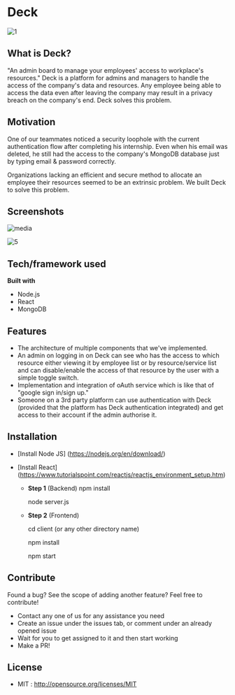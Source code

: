 # Deck

![1](https://user-images.githubusercontent.com/64865136/115148565-c3b97700-a07d-11eb-8e63-75c94974efc6.jpg)


## What is Deck?
"An admin board to manage your employees' access to workplace's resources."
Deck is a platform for admins and managers to handle the access of the company's data and resources. Any employee being able to access the data even after leaving the company may result in a privacy breach on the company's end. Deck solves this problem.

## Motivation
One of our teammates noticed a security loophole with the current authentication flow after completing his internship. Even when his email was deleted, he still had the access to the company's MongoDB database just by typing email & password correctly. 

Organizations lacking an efficient and secure method to allocate an employee their resources seemed to be an extrinsic problem. We built Deck to solve this problem.

## Screenshots

![media](https://user-images.githubusercontent.com/64865136/115155362-47369080-a09d-11eb-9645-162bb7a32093.gif)

![5](https://user-images.githubusercontent.com/64865136/115155283-d1cac000-a09c-11eb-9430-ad4dbdc5206c.jpg)

## Tech/framework used

<b>Built with</b>
- Node.js
- React
- MongoDB

## Features

- The architecture of multiple components that we've implemented.
- An admin on logging in on Deck can see who has the access to which resource either viewing it by employee list or by resource/service list and can disable/enable the access of that resource by the user with a simple toggle switch.
- Implementation and integration of oAuth service which is like that of "google sign in/sign up."
- Someone on a 3rd party platform can use authentication with Deck (provided that the platform has Deck authentication integrated) and get access to their account if the admin authorise it.

## Installation

- [Install Node JS] (https://nodejs.org/en/download/)
- [Install React] (https://www.tutorialspoint.com/reactjs/reactjs_environment_setup.htm)

    - **Step 1**  (Backend)
      npm install
      
      node server.js
      
      
      
    - **Step 2** (Frontend)

      cd client (or any other directory name)
      
      npm install
      
      npm start
      

## Contribute

Found a bug? See the scope of adding another feature? Feel free to contribute!

- Contact any one of us for any assistance you need
- Create an issue under the issues tab, or comment under an already opened issue
- Wait for you to get assigned to it and then start working
- Make a PR!

## License

 - MIT : http://opensource.org/licenses/MIT
